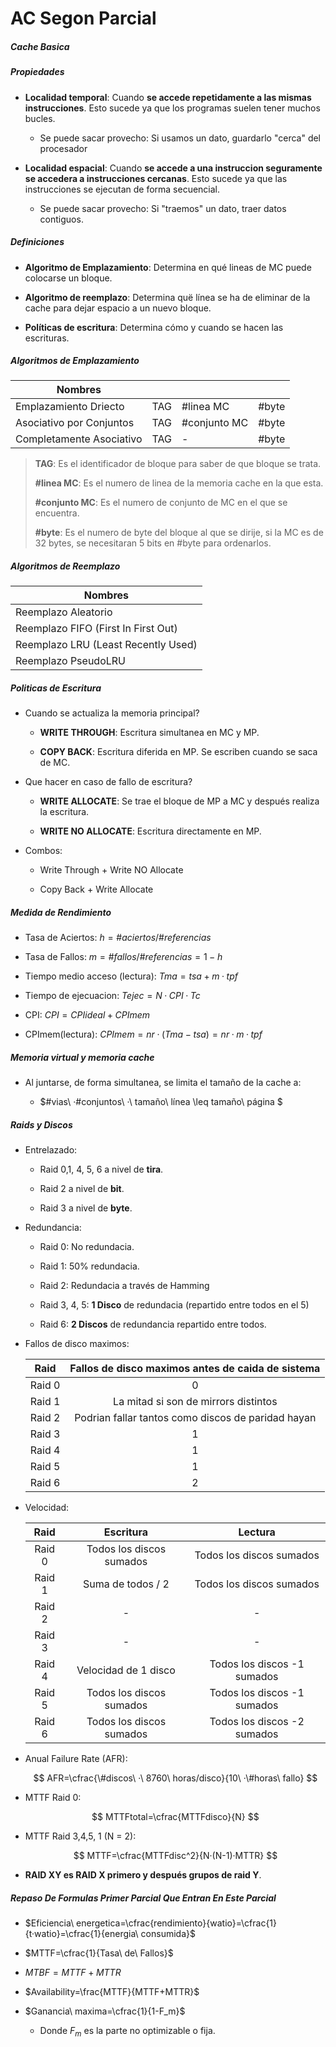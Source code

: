 # AC Segon Parcial

##### Cache Basica

##### Propiedades

- **Localidad temporal**: Cuando **se accede repetidamente a las mismas instrucciones**. Esto sucede ya que los programas suelen tener muchos bucles.
  
  - Se puede sacar provecho: Si usamos un dato, guardarlo "cerca" del procesador

- **Localidad espacial**: Cuando **se accede a una instruccion seguramente se accedera a instrucciones cercanas**. Esto sucede ya que las instrucciones se ejecutan de forma secuencial.
  
  - Se puede sacar provecho: Si "traemos" un dato, traer datos contiguos.

##### Definiciones

- **Algoritmo de Emplazamiento**: Determina en qué lineas de MC puede colocarse un bloque.

- **Algoritmo de reemplazo**: Determina quë línea se ha de eliminar de la cache para dejar espacio a un nuevo bloque.

- **Políticas de escritura**: Determina cómo y cuando se hacen las escrituras.

##### Algoritmos de Emplazamiento

| Nombres                  |     |              |       |
| ------------------------ | --- | ------------ | ----- |
| Emplazamiento Driecto    | TAG | #linea MC    | #byte |
| Asociativo por Conjuntos | TAG | #conjunto MC | #byte |
| Completamente Asociativo | TAG | -            | #byte |

> **TAG**: Es el identificador de bloque para saber de que bloque se trata.
> 
> **\#linea MC**: Es el numero de linea de la memoria cache en la que esta.
> 
> **#conjunto MC**: Es el numero de conjunto de MC en el que se encuentra.
> 
> **#byte**: Es el numero de byte del bloque al que se dirije, si la MC es de 32 bytes, se necesitaran 5 bits en #byte para ordenarlos.

##### Algoritmos de Reemplazo

| Nombres                             |
| ----------------------------------- |
| Reemplazo Aleatorio                 |
| Reemplazo FIFO (First In First Out) |
| Reemplazo LRU (Least Recently Used) |
| Reemplazo PseudoLRU                 |

##### Politicas de Escritura

- Cuando se actualiza la memoria principal?
  
  - **WRITE THROUGH**: Escritura simultanea en MC y MP.
  
  - **COPY BACK**: Escritura diferida en MP. Se escriben cuando se saca de MC.

- Que hacer en caso de fallo de escritura?
  
  - **WRITE ALLOCATE**: Se trae el bloque de MP a MC y después realiza la escritura.
  
  - **WRITE NO ALLOCATE**: Escritura directamente en MP.

- Combos:
  
  - Write Through + Write NO Allocate
  
  - Copy Back + Write Allocate

##### Medida de Rendimiento

- Tasa de Aciertos: $h={\#aciertos}/{\#referencias}$

- Tasa de Fallos: $m={\#fallos}/{\#referencias}=1-h$

- Tiempo medio acceso (lectura): $Tma=tsa+m·tpf$

- Tiempo de ejecuacion: $Tejec=N·CPI·Tc$

- CPI: $CPI=CPIideal+CPImem$

- CPImem(lectura): $CPImem=nr·(Tma-tsa)=nr·m·tpf$

##### Memoria virtual  y memoria cache

- Al juntarse, de forma simultanea, se limita el tamaño de la cache a:
  
  - $\#vias\ ·\#conjuntos\ ·\ tamaño\ línea \leq tamaño\ página $

##### Raids y Discos

- Entrelazado:
  
  - Raid 0,1, 4, 5, 6 a nivel de **tira**.
  
  - Raid 2 a nivel de **bit**.
  
  - Raid 3 a nivel de **byte**.

- Redundancia:
  
  - Raid 0: No redundacia.
  
  - Raid 1: 50% redundacia.
  
  - Raid 2: Redundacia a través de Hamming
  
  - Raid 3, 4, 5: **1 Disco** de redundacia (repartido entre todos en el 5)
  
  - Raid 6: **2 Discos** de redundancia repartido entre todos.

- Fallos de disco maximos:
  
  | Raid   | Fallos de disco maximos antes de caida de sistema  |
  |:------:|:--------------------------------------------------:|
  | Raid 0 | 0                                                  |
  | Raid 1 | La mitad si son de mirrors distintos               |
  | Raid 2 | Podrian fallar tantos como discos de paridad hayan |
  | Raid 3 | 1                                                  |
  | Raid 4 | 1                                                  |
  | Raid 5 | 1                                                  |
  | Raid 6 | 2                                                  |

- Velocidad:
  
  | Raid   | Escritura                | Lectura                     |
  |:------:|:------------------------:|:---------------------------:|
  | Raid 0 | Todos los discos sumados | Todos los discos sumados    |
  | Raid 1 | Suma de todos / 2        | Todos los discos sumados    |
  | Raid 2 | -                        | -                           |
  | Raid 3 | -                        | -                           |
  | Raid 4 | Velocidad de 1 disco     | Todos los discos -1 sumados |
  | Raid 5 | Todos los discos sumados | Todos los discos -1 sumados |
  | Raid 6 | Todos los discos sumados | Todos los discos -2 sumados |

- Anual Failure Rate (AFR):
  
  $$
  AFR=\cfrac{\#discos\ ·\ 8760\ horas/disco}{10\ ·\#horas\ fallo}
  $$

- MTTF Raid 0:
  
  $$
  MTTFtotal=\cfrac{MTTFdisco}{N}
  $$

- MTTF Raid 3,4,5, 1 (N = 2):
  
  $$
  MTTF=\cfrac{MTTFdisc^2}{N·(N-1)·MTTR}
  $$

- **RAID XY es RAID X primero y después grupos de raid Y**.

##### Repaso De Formulas Primer Parcial Que Entran En Este Parcial

- $Eficiencia\ energetica=\cfrac{rendimiento}{watio}=\cfrac{1}{t·watio}=\cfrac{1}{energia\ consumida}$

- $MTTF=\cfrac{1}{Tasa\ de\ Fallos}$

- $MTBF=MTTF+MTTR$

- $Availability=\frac{MTTF}{MTTF+MTTR}$

- $Ganancia\ maxima=\cfrac{1}{1-F_m}$
  
  - Donde $F_m$ es la parte no optimizable o fija.
